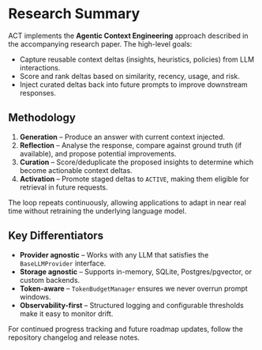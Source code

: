 # Research Summary

ACT implements the **Agentic Context Engineering** approach described in the accompanying research paper. The high-level goals:

- Capture reusable context deltas (insights, heuristics, policies) from LLM interactions.
- Score and rank deltas based on similarity, recency, usage, and risk.
- Inject curated deltas back into future prompts to improve downstream responses.

## Methodology

1. **Generation** – Produce an answer with current context injected.
2. **Reflection** – Analyse the response, compare against ground truth (if available), and propose potential improvements.
3. **Curation** – Score/deduplicate the proposed insights to determine which become actionable context deltas.
4. **Activation** – Promote staged deltas to `ACTIVE`, making them eligible for retrieval in future requests.

The loop repeats continuously, allowing applications to adapt in near real time without retraining the underlying language model.

## Key Differentiators

- **Provider agnostic** – Works with any LLM that satisfies the `BaseLLMProvider` interface.
- **Storage agnostic** – Supports in-memory, SQLite, Postgres/pgvector, or custom backends.
- **Token-aware** – `TokenBudgetManager` ensures we never overrun prompt windows.
- **Observability-first** – Structured logging and configurable thresholds make it easy to monitor drift.

For continued progress tracking and future roadmap updates, follow the repository changelog and release notes.
